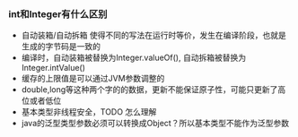 ### int和Integer有什么区别

* 自动装箱/自动拆箱 使得不同的写法在运行时等价，发生在编译阶段，也就是生成的字节码是一致的
* 编译时，自动装箱被替换为Integer.valueOf(), 自动拆箱被替换为Integer.intValue()
* 缓存的上限值是可以通过JVM参数调整的
* double,long等这种两个字的的数据，更新不能保证原子性，可能只更新了高位或者低位
* 基本类型非线程安全，TODO 怎么理解
* java的泛型类型参数必须可以转换成Object？所以基本类型不能作为泛型参数